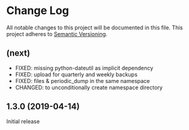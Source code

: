 # Change Log

All notable changes to this project will be documented in this file. This
project adheres to [Semantic Versioning](http://semver.org/).

## (next)

- FIXED: missing python-dateutil as implicit dependency
- FIXED: upload for quarterly and weekly backups
- FIXED: files & periodic_dump in the same namespace
- CHANGED: to unconditionally create namespace directory

## 1.3.0 (2019-04-14)

Initial release


